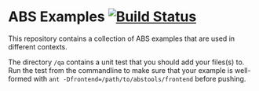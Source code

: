 # ABS Examples [![Build Status](https://envisage.ifi.uio.no:8080/jenkins/buildStatus/icon?job=EasyInterface-QA)](https://envisage.ifi.uio.no:8080/jenkins/job/EasyInterface-QA)

This repository contains a collection of ABS examples that are used in
different contexts.

The directory `/qa` contains a unit test that you should add your files(s) to. Run the test from the commandline to make sure that your example is well-formed with `ant -Dfrontend=/path/to/abstools/frontend` before pushing.
